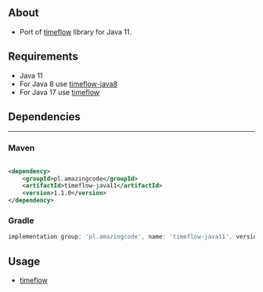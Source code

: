 ## About

- Port of [timeflow](https://github.com/stawirej/timeflow) library for Java 11.

## Requirements

- Java 11
- For Java 8 use [timeflow-java8](https://github.com/stawirej/timeflow-java8)
- For Java 17 use [timeflow](https://github.com/stawirej/timeflow)

## Dependencies
---

### Maven

```xml 

<dependency>
    <groupId>pl.amazingcode</groupId>
    <artifactId>timeflow-java11</artifactId>
    <version>1.1.0</version>
</dependency>
```

### Gradle

```groovy
implementation group: 'pl.amazingcode', name: 'timeflow-java11', version: "1.1.0"
```

## Usage

- [timeflow](https://github.com/stawirej/timeflow)
